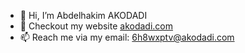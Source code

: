 - 👋 Hi, I’m Abdelhakim AKODADI
- 👀 Checkout my website [akodadi.com](https://akodadi.com)
- 📫 Reach me via my email: 6h8wxptv@akodadi.com

<!---
aakodadi/aakodadi is a ✨ special ✨ repository because its `README.md` (this file) appears on your GitHub profile.
You can click the Preview link to take a look at your changes.
--->
